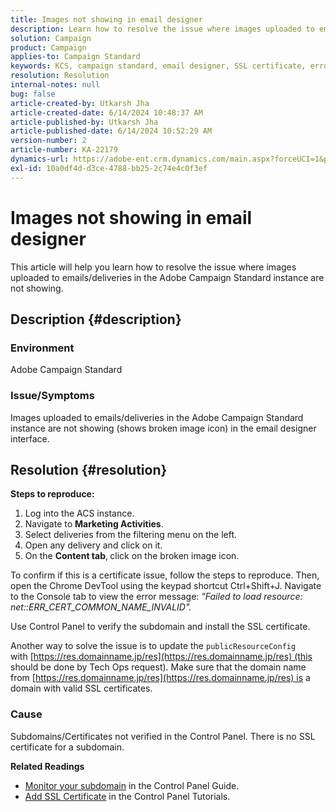 ```yaml
---
title: Images not showing in email designer
description: Learn how to resolve the issue where images uploaded to emails/deliveries in the Adobe Campaign Standard instance are not showing.
solution: Campaign
product: Campaign
applies-to: Campaign Standard
keywords: KCS, campaign standard, email designer, SSL certificate, error
resolution: Resolution
internal-notes: null
bug: false
article-created-by: Utkarsh Jha
article-created-date: 6/14/2024 10:48:37 AM
article-published-by: Utkarsh Jha
article-published-date: 6/14/2024 10:52:29 AM
version-number: 2
article-number: KA-22179
dynamics-url: https://adobe-ent.crm.dynamics.com/main.aspx?forceUCI=1&pagetype=entityrecord&etn=knowledgearticle&id=f43192a2-3b2a-ef11-840a-000d3a5a67ba
exl-id: 10a0df4d-d3ce-4788-bb25-2c74e4c0f3ef
---
```

# Images not showing in email designer


This article will help you learn how to resolve the issue where images uploaded to emails/deliveries in the Adobe Campaign Standard instance are not showing.

## Description {#description}


### Environment

Adobe Campaign Standard

### Issue/Symptoms

Images uploaded to emails/deliveries in the Adobe Campaign Standard instance are not showing (shows broken image icon) in the email designer interface.


## Resolution {#resolution}


<b>Steps to reproduce:</b>

1. Log into the ACS instance.
2. Navigate to <b>Marketing Activities</b>.
3. Select deliveries from the filtering menu on the left.
4. Open any delivery and click on it.
5. On the <b>Content tab</b>,<b> </b>click on the broken image icon.


To confirm if this is a certificate issue, follow the steps to reproduce. Then, open the Chrome DevTool using the keypad shortcut Ctrl+Shift+J. Navigate to the Console tab to view the error message: *"Failed to load resource: net::ERR_CERT_COMMON_NAME_INVALID".*

Use Control Panel to verify the subdomain and install the SSL certificate.

Another way to solve the issue is to update the `publicResourceConfig` with [https://res.domainname.jp/res](https://res.domainname.jp/res) (this should be done by Tech Ops request). Make sure that the domain name from [https://res.domainname.jp/res](https://res.domainname.jp/res) is a domain with valid SSL certificates.

### <b>Cause</b>

Subdomains/Certificates not verified in the Control Panel. There is no SSL certificate for a subdomain.

<b>Related Readings</b>

- [Monitor your subdomain](https://experienceleague.adobe.com/docs/control-panel/using/subdomains-and-certificates/monitoring-subdomains.html?lang=en) in the Control Panel Guide.
- [Add SSL Certificate](https://experienceleague.adobe.com/docs/control-panel-learn/tutorials/subdomains-and-certificates/add-ssl-certificates.html?lang=en) in the Control Panel Tutorials.
